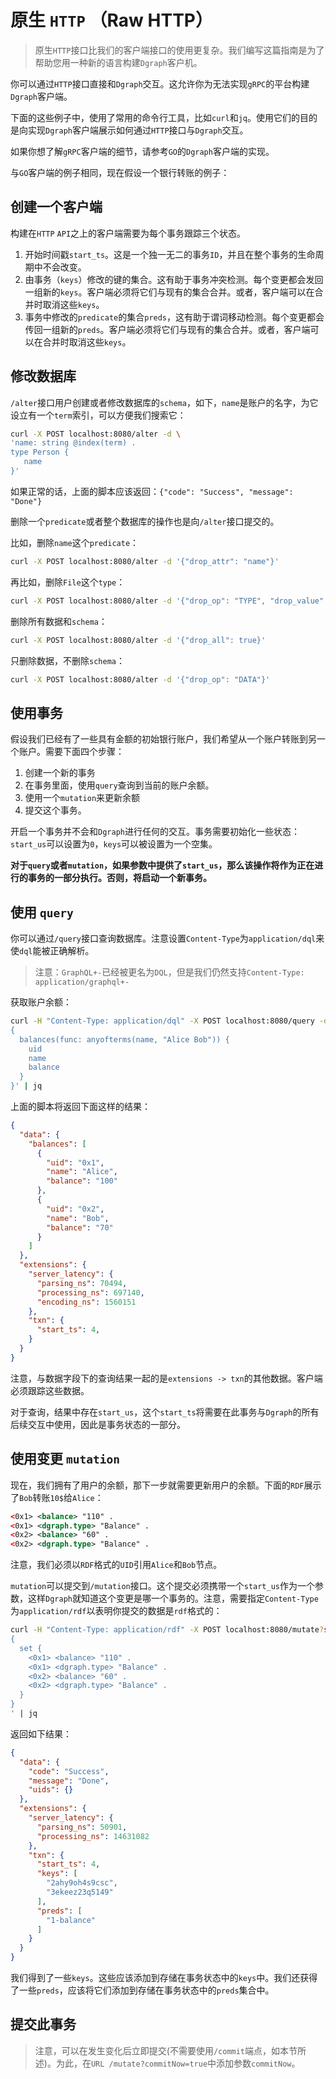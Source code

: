# 原生 `HTTP` （Raw HTTP）

> 原生`HTTP`接口比我们的客户端接口的使用更复杂。我们编写这篇指南是为了帮助您用一种新的语言构建`Dgraph`客户机。

你可以通过`HTTP`接口直接和`Dgraph`交互。这允许你为无法实现`gRPC`的平台构建`Dgraph`客户端。

下面的这些例子中，使用了常用的命令行工具，比如`curl`和`jq`。使用它们的目的是向实现`Dgraph`客户端展示如何通过`HTTP`接口与`Dgraph`交互。

如果你想了解`gRPC`客户端的细节，请参考`GO`的`Dgraph`客户端的实现。

与`GO`客户端的例子相同，现在假设一个银行转账的例子：

## 创建一个客户端

构建在`HTTP` `API`之上的客户端需要为每个事务跟踪三个状态。

1. 开始时间戳`start_ts`。这是一个独一无二的事务`ID`，并且在整个事务的生命周期中不会改变。
2. 由事务（`keys`）修改的键的集合。这有助于事务冲突检测。每个变更都会发回一组新的`keys`。客户端必须将它们与现有的集合合并。或者，客户端可以在合并时取消这些`keys`。
3. 事务中修改的`predicate`的集合`preds`，这有助于谓词移动检测。每个变更都会传回一组新的`preds`。客户端必须将它们与现有的集合合并。或者，客户端可以在合并时取消这些`keys`。

## 修改数据库

`/alter`接口用户创建或者修改数据库的`schema`，如下，`name`是账户的名字，为它设立有一个`term`索引，可以方便我们搜索它：

``` bash
curl -X POST localhost:8080/alter -d \
'name: string @index(term) .
type Person {
   name
}'
```

如果正常的话，上面的脚本应该返回：```{"code": "Success", "message": "Done"}```

删除一个`predicate`或者整个数据库的操作也是向`/alter`接口提交的。

比如，删除`name`这个`predicate`：

``` bash
curl -X POST localhost:8080/alter -d '{"drop_attr": "name"}'
```

再比如，删除`File`这个`type`：

``` bash
curl -X POST localhost:8080/alter -d '{"drop_op": "TYPE", "drop_value": "Film"}'
```

删除所有数据和`schema`：

``` bash
curl -X POST localhost:8080/alter -d '{"drop_all": true}'
```

只删除数据，不删除`schema`：

``` bash
curl -X POST localhost:8080/alter -d '{"drop_op": "DATA"}'
```

## 使用事务

假设我们已经有了一些具有金额的初始银行账户，我们希望从一个账户转账到另一个账户。需要下面四个步骤：

1. 创建一个新的事务
2. 在事务里面，使用`query`查询到当前的账户余额。
3. 使用一个`mutation`来更新余额
4. 提交这个事务。

开启一个事务并不会和`Dgraph`进行任何的交互。事务需要初始化一些状态：`start_us`可以设置为`0`，`keys`可以被设置为一个空集。

**对于`query`或者`mutation`，如果参数中提供了`start_us`，那么该操作将作为正在进行的事务的一部分执行。否则，将启动一个新事务。**

## 使用 `query`

你可以通过`/query`接口查询数据库。注意设置`Content-Type`为`application/dql`来使`dql`能被正确解析。

> 注意：`GraphQL+-`已经被更名为`DQL`，但是我们仍然支持`Content-Type: application/graphql+-`

获取账户余额：

``` bash
curl -H "Content-Type: application/dql" -X POST localhost:8080/query -d $'
{
  balances(func: anyofterms(name, "Alice Bob")) {
    uid
    name
    balance
  }
}' | jq
```

上面的脚本将返回下面这样的结果：

``` json
{
  "data": {
    "balances": [
      {
        "uid": "0x1",
        "name": "Alice",
        "balance": "100"
      },
      {
        "uid": "0x2",
        "name": "Bob",
        "balance": "70"
      }
    ]
  },
  "extensions": {
    "server_latency": {
      "parsing_ns": 70494,
      "processing_ns": 697140,
      "encoding_ns": 1560151
    },
    "txn": {
      "start_ts": 4,
    }
  }
}
```

注意，与数据字段下的查询结果一起的是`extensions -> txn`的其他数据。客户端必须跟踪这些数据。

对于查询，结果中存在`start_us`，这个`start_ts`将需要在此事务与`Dgraph`的所有后续交互中使用，因此是事务状态的一部分。


## 使用变更 `mutation`

现在，我们拥有了用户的余额，那下一步就需要更新用户的余额。下面的`RDF`展示了`Bob`转账`10$`给`Alice`：

``` rdf
<0x1> <balance> "110" .
<0x1> <dgraph.type> "Balance" .
<0x2> <balance> "60" .
<0x2> <dgraph.type> "Balance" .
```

注意，我们必须以`RDF`格式的`UID`引用`Alice`和`Bob`节点。

`mutation`可以提交到`/mutation`接口。这个提交必须携带一个`start_us`作为一个参数，这样`Dgraph`就知道这个变更是哪一个事务的。注意，需要指定`Content-Type`为`application/rdf`以表明你提交的数据是`rdf`格式的：

``` bash
curl -H "Content-Type: application/rdf" -X POST localhost:8080/mutate?startTs=4 -d $'
{
  set {
    <0x1> <balance> "110" .
    <0x1> <dgraph.type> "Balance" .
    <0x2> <balance> "60" .
    <0x2> <dgraph.type> "Balance" .
  }
}
' | jq
```

返回如下结果：


``` json 
{
  "data": {
    "code": "Success",
    "message": "Done",
    "uids": {}
  },
  "extensions": {
    "server_latency": {
      "parsing_ns": 50901,
      "processing_ns": 14631082
    },
    "txn": {
      "start_ts": 4,
      "keys": [
        "2ahy9oh4s9csc",
        "3ekeez23q5149"
      ],
      "preds": [
        "1-balance"
      ]
    }
  }
}
```

我们得到了一些`keys`。这些应该添加到存储在事务状态中的`keys`中。我们还获得了一些`preds`，应该将它们添加到存储在事务状态中的`preds`集合中。


## 提交此事务


> 注意，可以在发生变化后立即提交(不需要使用`/commit`端点，如本节所述)。为此，在`URL /mutate?commitNow=true`中添加参数`commitNow`。

